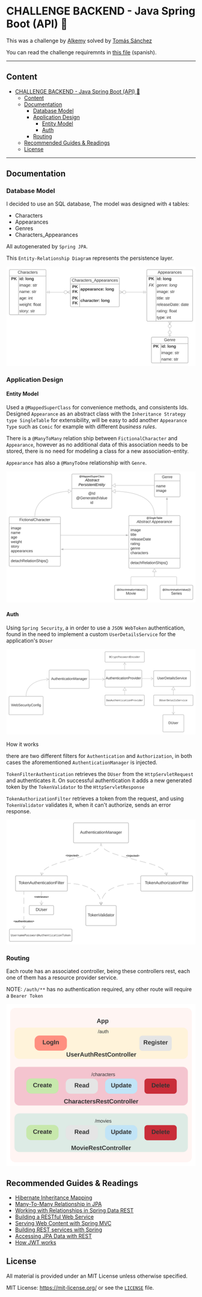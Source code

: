 # CHALLENGE BACKEND - Java Spring Boot (API) :rocket:

This was a challenge by [Alkemy](https://www.alkemy.org/) solved by [Tomás Sánchez](https://github.com/tomasanchez)

You can read the challenge requiremnts in [this file](./docs/challenge.pdf)  (spanish).

<hr></hr>

## Content
- [CHALLENGE BACKEND - Java Spring Boot (API) :rocket:](#challenge-backend---java-spring-boot-api-rocket)
  - [Content](#content)
  - [Documentation](#documentation)
    - [Database Model](#database-model)
    - [Application Design](#application-design)
      - [Entity Model](#entity-model)
      - [Auth](#auth)
    - [Routing](#routing)
  - [Recommended Guides & Readings](#recommended-guides--readings)
  - [License](#license)

<hr></hr>

## Documentation

### Database Model

I decided to use an SQL database, The model was designed with `4` tables:

- Characters
- Appearances
- Genres
- Characters_Appearances

All autogenerated by `Spring JPA`.

This `Entity-Relationship Diagram` represents the persistence layer.

![ERD](./docs/assets/database-model.svg)


### Application Design
#### Entity Model

Used a `@MappedSuperClass` for convenience methods, and consistents Ids.
Designed `Appearance` as an abstract class with the `Inheritance Strategy type SingleTable` for extensibility, will be easy to add another `Appearance Type` such as `Comic` for example with different _business rules_.

There is a `@ManyToMany` relation ship between `FictionalCharacter` and `Appearance`, however as no additional data of this association needs to be stored, there is no need for modeling a class for a new association-entity.

`Appearance` has also a `@ManyToOne` relationship with `Genre`.

![Class diagran for Entity-Model](./docs/assets/entity-model.svg)

#### Auth

Using `Spring Security`, a in order to use a `JSON WebToken` authentication, found in the need to implement a custom `UserDetailsService` for the application's `DUser` 

![Auth Schema](./docs/assets/auth-schema.svg)

How it works

there are two different filters for `Authentication` and `Authorization`, in both cases the aforementioned `AuthenticationManager` is injected.

`TokenFilterAuthentication` retrieves the `DUser` from the `HttpServletRequest` and authenticates it. On successful authentication it adds a new generated token by the `TokenValidator` to the `HttpServletResponse`

`TokenAuthorizationFilter` retrieves a token from the request, and using `TokenValidator` validates it, when it can't authorize, sends an error response.

![Token Authentication](./docs/assets/auth-token.svg)

### Routing

Each route has an associated controller, being these controllers rest, each one of them has a resource provider service.

NOTE: `/auth/**` has no authentication required, any other route will require a `Bearer Token`

![App Routing](docs/assets/app-routing.svg)


## Recommended Guides & Readings

* [Hibernate Inheritance Mapping](https://www.baeldung.com/hibernate-inheritance)
* [Many-To-Many Relationship in JPA](https://www.baeldung.com/jpa-many-to-many)
* [Working with Relationships in Spring Data REST](https://www.baeldung.com/spring-data-rest-relationships)
* [Building a RESTful Web Service](https://spring.io/guides/gs/rest-service/)
* [Serving Web Content with Spring MVC](https://spring.io/guides/gs/serving-web-content/)
* [Building REST services with Spring](https://spring.io/guides/tutorials/bookmarks/)
* [Accessing JPA Data with REST](https://spring.io/guides/gs/accessing-data-rest/)
* [How JWT works](https://docs.spring.io/spring-security/reference/servlet/oauth2/resource-server/jwt.html)


## License

All material is provided under an MIT License unless otherwise specified.

MIT License: <https://mit-license.org/> or see the [`LICENSE`](https://github.com/tomasanchez/disney-challenge/blob/master/LICENSE) file.
